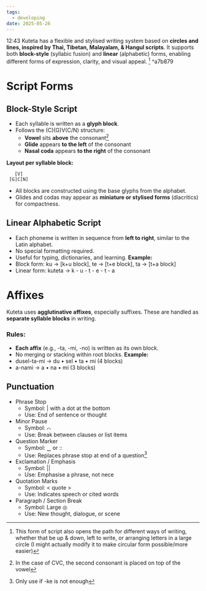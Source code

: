 ```yaml
---
tags:
  - developing
date: 2025-05-26
---
```

12:43
Kuteta has a flexible and stylised writing system based on **circles and lines, inspired by Thai, Tibetan, Malayalam, & Hangul scripts**. It supports both **block-style** (syllabic fusion) and **linear** (alphabetic) forms, enabling different forms of expression, clarity, and visual appeal. [^3] ^a7b879
# Script Forms
## **Block-Style Script**
- Each syllable is written as a **glyph block**.
- Follows the (C)(G)V(C/N) structure:
	- **Vowel** sits **above** the consonant[^1]
	- **Glide** appears **to the left** of the consonant 
	- **Nasal coda** appears **to the right** of the consonant

**Layout per syllable block:**
```
   [V]
 [G]C[N]
```

- All blocks are constructed using the base glyphs from the alphabet.
- Glides and codas may appear as **miniature or stylised forms** (diacritics) for compactness.
## **Linear Alphabetic Script**
- Each phoneme is written in sequence from **left to right**, similar to the Latin alphabet.
- No special formatting required.
- Useful for typing, dictionaries, and learning.
**Example:**
- Block form: ku → [k+u block], te → [t+e block], ta → [t+a block]
- Linear form: kuteta → k - u - t - e - t - a
# Affixes
Kuteta uses **agglutinative affixes**, especially suffixes. These are handled as **separate syllable blocks** in writing.
### Rules:
- **Each affix** (e.g., -ta, -mi, -no) is written as its own block.
- No merging or stacking within root blocks.
**Example:**
- dusel-ta-mi → du • sel • ta • mi (4 blocks)
- a-nami → a • na • mi (3 blocks)
## Punctuation
- Phrase Stop
	- Symbol: | with a dot at the bottom
	- Use: End of sentence or thought
- Minor Pause
	- Symbol: ⌒
	- Use: Break between clauses or list items
- Question Marker
	- Symbol: ‿ or ::
	- Use: Replaces phrase stop at end of a question[^2]
- Exclamation / Emphasis
	- Symbol: ||
	- Use: Emphasise a phrase, not nece
- Quotation Marks
	- Symbol: < quote >
	- Use: Indicates speech or cited words
- Paragraph / Section Break
	- Symbol: Large ◎
	- Use: New thought, dialogue, or scene


[^1]: In the case of CVC, the second consonant is placed on top of the vowel

[^2]: Only use if -ke is not enough

[^3]: This form of script also opens the path for different ways of writing, whether that be up & down, left to write, or arranging letters in a large circle (I might actually modify it to make circular form possible/more easier)
